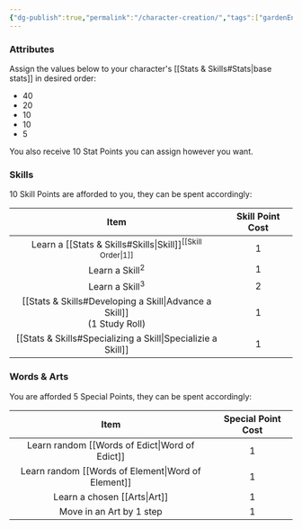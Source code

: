 ```yaml
---
{"dg-publish":true,"permalink":"/character-creation/","tags":["gardenEntry"]}
---
```


### Attributes

Assign the values below to your character's [[Stats & Skills#Stats\|base stats]] in desired order:

- 40
- 20
- 10
- 10
- 5

You also receive 10 Stat Points you can assign however you want.
### Skills

10 Skill Points are afforded to you, they can be spent accordingly:

|                                   Item                                    | Skill Point Cost |
| :-----------------------------------------------------------------------: | :--------------: |
|   Learn a [[Stats & Skills#Skills\|Skill]]<sup>[[Skill Order\|1]]</sup>   |        1         |
|                         Learn a Skill<sup>2</sup>                         |        1         |
|                         Learn a Skill<sup>3</sup>                         |        2         |
| [[Stats & Skills#Developing a Skill\|Advance a Skill]] <br>(1 Study Roll) |        1         |
|       [[Stats & Skills#Specializing a Skill\|Specializie a Skill]]        |        1         |

### Words & Arts

You are afforded 5 Special Points, they can be spent accordingly:

|                        Item                        | Special Point Cost |
| :------------------------------------------------: | :----------------: |
|   Learn random [[Words of Edict\|Word of Edict]]   |         1          |
| Learn random [[Words of Element\|Word of Element]] |         1          |
|            Learn a chosen [[Arts\|Art]]            |         1          |
|              Move in an Art by 1 step              |         1          |




